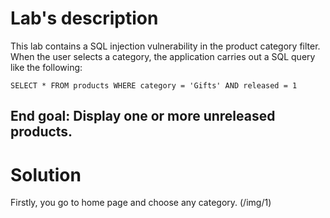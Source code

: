 # Lab's description
This lab contains a SQL injection vulnerability in the product category filter. When the user selects a category, the application carries out a SQL query like the following:

`SELECT * FROM products WHERE category = 'Gifts' AND released = 1`

End goal: Display one or more unreleased products.
---
# Solution
Firstly, you go to home page and choose any category.
(/img/1)
